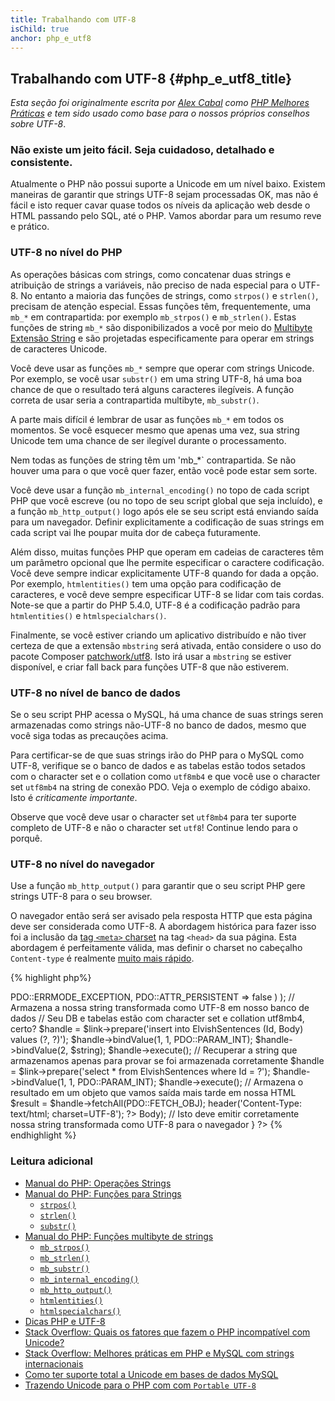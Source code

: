 ```yaml
---
title: Trabalhando com UTF-8
isChild: true
anchor: php_e_utf8
---
```


## Trabalhando com UTF-8 {#php_e_utf8_title}

_Esta seção foi originalmente escrita por [Alex Cabal](https://alexcabal.com/) como 
[PHP Melhores Práticas](https://phpbestpractices.org/#utf-8) e tem sido usado como base para o nossos próprios conselhos 
sobre UTF-8_.

### Não existe um jeito fácil. Seja cuidadoso, detalhado e consistente.

Atualmente o PHP não possui suporte a Unicode em um nível baixo. Existem maneiras de garantir que strings UTF-8 sejam 
processadas OK, mas não é fácil e isto requer cavar quase todos os níveis da aplicação web desde o HTML passando pelo SQL, até o PHP. 
Vamos abordar para um resumo reve e prático.

### UTF-8 no nível do PHP

As operações básicas com strings, como concatenar duas strings e atribuição de strings a variáveis, não preciso de nada 
especial para o UTF-8. No entanto a maioria das funções de strings, como `strpos()` e `strlen()`, precisam de atenção 
especial. Essas funções têm, frequentemente, uma `mb_*` em contrapartida: por exemplo `mb_strpos()` e `mb_strlen()`. 
Estas funções de string `mb_*` são disponibilizados a você por meio do [Multibyte Extensão String] e são projetadas 
especificamente para operar em strings de caracteres Unicode.

Você deve usar as funções `mb_*` sempre que operar com strings Unicode. Por exemplo, se você usar `substr()` em uma 
string UTF-8, há uma boa chance de que o resultado terá alguns caracteres ilegíveis. A função correta de usar seria a 
contrapartida multibyte, `mb_substr()`.

A parte mais difícil é lembrar de usar as funções `mb_*` em todos os momentos. Se você esquecer mesmo que apenas uma 
vez, sua string Unicode tem uma chance de ser ilegível durante o processamento.

Nem todas as funções de string têm um 'mb_*` contrapartida. Se não houver uma para o que você quer fazer, então você 
pode estar sem sorte.

Você deve usar a função `mb_internal_encoding()` no topo de cada script PHP que você escreve (ou no topo de seu script 
global que seja incluído), e a função `mb_http_output()` logo após ele se seu script está enviando saída para um 
navegador. Definir explicitamente a codificação de suas strings em cada script vai lhe poupar muita dor de cabeça 
futuramente.

Além disso, muitas funções PHP que operam em cadeias de caracteres têm um parâmetro opcional que lhe permite especificar 
o caractere
codificação. Você deve sempre indicar explicitamente UTF-8 quando for dada a opção. Por exemplo, `htmlentities()` tem 
uma
opção para codificação de caracteres, e você deve sempre especificar UTF-8 se lidar com tais cordas. Note-se que a 
partir do PHP 5.4.0, UTF-8 é a codificação padrão para `htmlentities()` e `htmlspecialchars()`.

Finalmente, se você estiver criando um aplicativo distribuído e não tiver certeza de que a extensão `mbstring` será 
ativada, então considere o uso do pacote Composer [patchwork/utf8]. Isto irá usar a `mbstring` se estiver disponível, e 
criar fall back para funções UTF-8 que não estiverem.

[Multibyte Extensão String]: http://php.net/book.mbstring
[patchwork/utf8]: https://packagist.org/packages/patchwork/utf8

### UTF-8 no nível de banco de dados

Se o seu script PHP acessa o MySQL, há uma chance de suas strings seren armazenadas como strings não-UTF-8 no banco de 
dados, mesmo que você siga todas as precauções acima.

Para certificar-se de que suas strings irão do PHP para o MySQL como UTF-8, verifique se o banco de dados e as tabelas 
estão todos setados com o character set e o collation como `utf8mb4` e que você use o character set `utf8mb4` na string 
de conexão PDO. Veja o exemplo de código abaixo. Isto é _criticamente importante_.

Observe que você deve usar o character set `utf8mb4` para ter suporte completo de UTF-8 e não o character set `utf8`! 
Continue lendo para o porquê.

### UTF-8 no nível do navegador

Use a função `mb_http_output()` para garantir que o seu script PHP gere strings UTF-8 para o seu browser.

O navegador então será ser avisado pela resposta HTTP que esta página deve ser considerada como UTF-8. A abordagem 
histórica para fazer isso foi a inclusão da [tag `<meta>` charset](http://htmlpurifier.org/docs/enduser-utf8.html) na 
tag `<head>` da sua página. Esta abordagem é perfeitamente válida, mas definir o charset no cabeçalho `Content-type` é 
realmente [muito mais rápido](https://developers.google.com/speed/docs/best-practices/rendering#SpecifyCharsetEarly).

{% highlight php%}
<?php
// Diz para o PHP que estamos usando strings UTF-8 até o final do script
mb_internal_encoding('UTF-8');

// Diz para o PHP que nós vamos enviar uma saída UTF-8 para o navegador
mb_http_output('UTF-8');

// A nossa string UTF-8 de teste
$string = 'Êl síla erin lû e-govaned vîn.';

// Transformar a seqüência de alguma forma com uma função multibyte
// Observe como cortamos a string em um caractere não-ASCII para fins de demonstração
$string = mb_substr($string, 0, 15);

// Conectar a um banco de dados para armazenar a string transformada
// Veja o exemplo PDO neste documento para obter mais informações
// Observe os comandos `set names utf8mb4`!
$link = new PDO(   
    'mysql:host=your-hostname;dbname=your-db;charset=utf8mb4',
    'your-username',
    'your-password',
    array(
        PDO::ATTR_ERRMODE => PDO::ERRMODE_EXCEPTION,
        PDO::ATTR_PERSISTENT => false
    )
);

// Armazena a nossa string transformada como UTF-8 em nosso banco de dados
// Seu DB e tabelas estão com character set e collation utf8mb4, certo?
$handle = $link->prepare('insert into ElvishSentences (Id, Body) values (?, ?)');
$handle->bindValue(1, 1, PDO::PARAM_INT);
$handle->bindValue(2, $string);
$handle->execute();

// Recuperar a string que armazenamos apenas para provar se foi armazenada corretamente
$handle = $link->prepare('select * from ElvishSentences where Id = ?');
$handle->bindValue(1, 1, PDO::PARAM_INT);
$handle->execute();

// Armazena o resultado em um objeto que vamos saída mais tarde em nossa HTML
$result = $handle->fetchAll(PDO::FETCH_OBJ);

header('Content-Type: text/html; charset=UTF-8');
?><!doctype html>
<html>
    <head>
        <meta charset="UTF-8">
        <title>UTF-8 test page</title>
    </head>
    <body>
        <?php
        foreach($result as $row){
            print($row->Body);  // Isto deve emitir corretamente nossa string transformada como UTF-8 para o navegador
         }
        ?>
    </body>
</html>
{% endhighlight %}

### Leitura adicional

* [Manual do PHP: Operações Strings](http://php.net/language.operators.string)
* [Manual do PHP: Funções para Strings](http://php.net/ref.strings)
  * [`strpos()`](http://php.net/function.strpos)
  * [`strlen()`](http://php.net/function.strlen)
  * [`substr()`](http://php.net/function.substr)
* [Manual do PHP: Funções multibyte de strings](http://php.net/ref.mbstring)
  * [`mb_strpos()`](http://php.net/function.mb-strpos)
  * [`mb_strlen()`](http://php.net/function.mb-strlen)
  * [`mb_substr()`](http://php.net/function.mb-substr)
  * [`mb_internal_encoding()`](http://php.net/function.mb-internal-encoding)
  * [`mb_http_output()`](http://php.net/function.mb-http-output)
  * [`htmlentities()`](http://php.net/function.htmlentities)
  * [`htmlspecialchars()`](http://php.net/function.htmlspecialchars)
* [Dicas PHP e UTF-8](http://blog.loftdigital.com/blog/php-utf-8-cheatsheet)
* [Stack Overflow: Quais os fatores que fazem o PHP incompatível com Unicode?](http://stackoverflow.com/questions/571694/what-factors-make-php-unicode-incompatible)
* [Stack Overflow: Melhores práticas em PHP e MySQL com strings internacionais](http://stackoverflow.com/questions/140728/best-practices-in-php-and-mysql-with-international-strings)
* [Como ter suporte total a Unicode em bases de dados MySQL](http://mathiasbynens.be/notes/mysql-utf8mb4)
* [Trazendo Unicode para o PHP com com `Portable UTF-8`](http://www.sitepoint.com/bringing-unicode-to-php-with-portable-utf8/)
